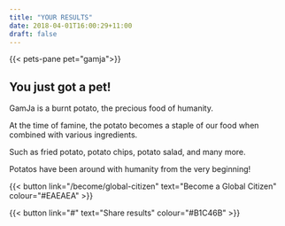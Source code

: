 ```yaml
---
title: "YOUR RESULTS"
date: 2018-04-01T16:00:29+11:00
draft: false
---
```


{{< pets-pane pet="gamja">}}

You just got a pet!
---

GamJa is a burnt potato, the precious food of humanity. 

At the time of famine, the potato becomes a staple of our food when combined with various ingredients.

Such as fried potato, potato chips, potato salad, and many more.

Potatos have been around with humanity from the very beginning!


{{< button link="/become/global-citizen" text="Become a Global Citizen" colour="#EAEAEA" >}}

{{< button link="#" text="Share results" colour="#B1C46B" >}}
